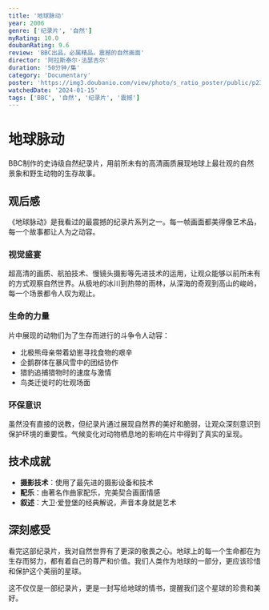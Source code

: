 ```yaml
---
title: '地球脉动'
year: 2006
genre: ['纪录片', '自然']
myRating: 10.0
doubanRating: 9.6
review: 'BBC出品，必属精品。震撼的自然画面'
director: '阿拉斯泰尔·法瑟吉尔'
duration: '50分钟/集'
category: 'Documentary'
poster: 'https://img3.doubanio.com/view/photo/s_ratio_poster/public/p2357340736.jpg'
watchedDate: '2024-01-15'
tags: ['BBC', '自然', '纪录片', '震撼']
---
```


# 地球脉动

BBC制作的史诗级自然纪录片，用前所未有的高清画质展现地球上最壮观的自然景象和野生动物的生存故事。

## 观后感

《地球脉动》是我看过的最震撼的纪录片系列之一。每一帧画面都美得像艺术品，每一个故事都让人为之动容。

### 视觉盛宴

超高清的画质、航拍技术、慢镜头摄影等先进技术的运用，让观众能够以前所未有的方式观察自然世界。从极地的冰川到热带的雨林，从深海的奇观到高山的峻岭，每一个场景都令人叹为观止。

### 生命的力量

片中展现的动物们为了生存而进行的斗争令人动容：
- 北极熊母亲带着幼崽寻找食物的艰辛
- 企鹅群体在暴风雪中的团结协作
- 猎豹追捕猎物时的速度与激情
- 鸟类迁徙时的壮观场面

### 环保意识

虽然没有直接的说教，但纪录片通过展现自然界的美好和脆弱，让观众深刻意识到保护环境的重要性。气候变化对动物栖息地的影响在片中得到了真实的呈现。

## 技术成就

- **摄影技术**：使用了最先进的摄影设备和技术
- **配乐**：由著名作曲家配乐，完美契合画面情感
- **叙述**：大卫·爱登堡的经典解说，声音本身就是艺术

## 深刻感受

看完这部纪录片，我对自然世界有了更深的敬畏之心。地球上的每一个生命都在为生存而努力，都有着自己的尊严和价值。我们人类作为地球的一部分，更应该珍惜和保护这个美丽的星球。

这不仅仅是一部纪录片，更是一封写给地球的情书，提醒我们这个星球的珍贵和美好。
